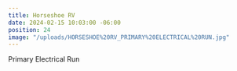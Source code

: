 ```yaml
---
title: Horseshoe RV
date: 2024-02-15 10:03:00 -06:00
position: 24
image: "/uploads/HORSESHOE%20RV_PRIMARY%20ELECTRICAL%20RUN.jpg"
---
```


Primary Electrical Run 